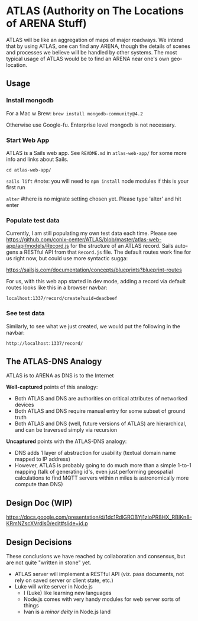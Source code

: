 # ATLAS (Authority on The Locations of ARENA Stuff)
ATLAS will be like an aggregation of maps of major roadways. We intend that by using ATLAS, one can find any ARENA, though the details of scenes and processes we believe will be handled by other systems. The most typical usage of ATLAS would be to find an ARENA near one's own geo-location.

## Usage

### Install mongodb

For a Mac w Brew:
`brew install mongodb-community@4.2`

Otherwise use Google-fu. Enterprise level mongodb is not necessary.

### Start Web App
ATLAS is a Sails web app. See `README.md` in `atlas-web-app/` for some more info and links about Sails.

`cd atlas-web-app/`

`sails lift` #note: you will need to `npm install` node modules if this is your first run

`alter` #there is no migrate setting chosen yet. Please type 'alter' and hit enter

### Populate test data
Currently, I am still populating my own test data each time. Please see https://github.com/conix-center/ATLAS/blob/master/atlas-web-app/api/models/Record.js for the structure of an ATLAS record. Sails auto-gens a RESTful API from that `Record.js` file. The default routes work fine for us right now, but could use more syntactic sugga:

https://sailsjs.com/documentation/concepts/blueprints?blueprint-routes

For us, with this web app started in dev mode, adding a record via default routes looks like this in a browser navbar:

`localhost:1337/record/create?uuid=deadbeef`

### See test data
Similarly, to see what we just created, we would put the following in the navbar:

`http://localhost:1337/record/`

## The ATLAS-DNS Analogy
ATLAS is to ARENA as DNS is to the Internet

**Well-captured** points of this analogy:
- Both ATLAS and DNS are authorities on critical attributes of networked devices
- Both ATLAS and DNS require manual entry for some subset of ground truth
- Both ATLAS and DNS (well, future versions of ATLAS) are hierarchical, and can be traversed simply via recursion

**Uncaptured** points with the ATLAS-DNS analogy:
- DNS adds 1 layer of abstraction for usability (textual domain name mapped to IP address)
- However, ATLAS is probably going to do much more than a simple 1-to-1 mapping (talk of generating id's, even just performing geospatial calculations to find MQTT servers within *n* miles is astronomically more compute than DNS)

## Design Doc (WIP)
https://docs.google.com/presentation/d/1dc1RdlGROBYj1zIoPR8HX_RBIKn8-KRmNZscXVrdIs0/edit#slide=id.p

## Design Decisions
These conclusions we have reached by collaboration and consensus, but are not quite "written in stone" yet.
- ATLAS server will implement a RESTful API (viz. pass documents, not rely on saved server or client state, etc.)
- Luke will write server in Node.js
  - I (Luke) like learning new languages
  - Node.js comes with very handy modules for web server sorts of things
  - Ivan is a *minor deity* in Node.js land
